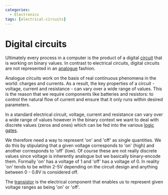 ```yaml
---
categories:
  - Electronics
tags: [electrical-circuits]
---
```


# Digital circuits

Ultimately every process in a computer is the product of a digital [circuit](/Electronics/Circuits.md) that is working on binary values. In contrast to electrical circuits, digital circuits are not represented in an [analogue](/Hardware/Analogue_and_digital.md) fashion.

Analogue circuits work on the basis of real continuous phenomena in the world: charges and currents. As a result, the key properties of a circuit - voltage, current and resistance - can vary over a wide range of values. This is the reason that we require components like batteries and resistors: to control the natural flow of current and ensure that it only runs within desired parameters.

In a standard electrical circuit, voltage, current and resistance can vary over a wide range of values however in the binary context we want to deal with discrete values (zeros and ones) which can be fed into the various [logic gates](/Hardware/Logic_Gates/Logic_gates.md).

We therefore need a way to represent 'on' and 'off' as single quantities. We do this by stipulating that a given voltage corresponds to 'on' (high) and another corresponds to 'off' (low). Of course these are not really discrete values since voltage is inherently analogue but we basically binary-encode them. Formally 'on' has a voltage of 1 and 'off' has a voltage of 0. In reality 'on' tends to be within 2-5V depending on the circuit design and anything between 0 - 0.8V is considered off.

The [transistor](/Electronics/Switches_and_transistors.md) is the electrical component that enables us to represent given voltage ranges as being 'on' or 'off'.
